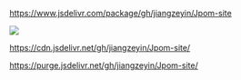 
https://www.jsdelivr.com/package/gh/jiangzeyin/Jpom-site

[![](https://data.jsdelivr.com/v1/package/gh/jiangzeyin/Jpom-site/badge)](https://www.jsdelivr.com/package/gh/jiangzeyin/Jpom-site)

https://cdn.jsdelivr.net/gh/jiangzeyin/Jpom-site/

https://purge.jsdelivr.net/gh/jiangzeyin/Jpom-site/


